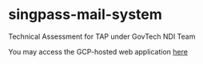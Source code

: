 # singpass-mail-system
Technical Assessment for TAP under GovTech NDI Team

You may access the GCP-hosted web application [here]([url](https://intricate-abbey-400016.uw.r.appspot.com/)https://intricate-abbey-400016.uw.r.appspot.com/)
